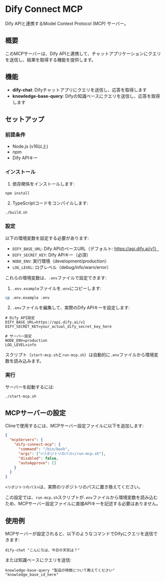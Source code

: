 # Dify Connect MCP

Dify APIと連携するModel Context Protocol (MCP) サーバー。

## 概要

このMCPサーバーは、Dify APIと連携して、チャットアプリケーションにクエリを送信し、結果を取得する機能を提供します。

## 機能

- **dify-chat**: Difyチャットアプリにクエリを送信し、応答を取得します
- **knowledge-base-query**: Difyの知識ベースにクエリを送信し、応答を取得します

## セットアップ

### 前提条件

- Node.js (v16以上)
- npm
- Dify APIキー

### インストール

1. 依存関係をインストールします:

```bash
npm install
```

2. TypeScriptコードをコンパイルします:

```bash
./build.sh
```

### 設定

以下の環境変数を設定する必要があります:

- `DIFY_BASE_URL`: Dify APIのベースURL（デフォルト: https://api.dify.ai/v1）
- `DIFY_SECRET_KEY`: Dify APIキー（必須）
- `NODE_ENV`: 実行環境（development/production）
- `LOG_LEVEL`: ログレベル（debug/info/warn/error）

これらの環境変数は、`.env`ファイルで設定できます:

1. `.env.example`ファイルを`.env`にコピーします:

```bash
cp .env.example .env
```

2. `.env`ファイルを編集して、実際のDify APIキーを設定します:

```
# Dify API設定
DIFY_BASE_URL=https://api.dify.ai/v1
DIFY_SECRET_KEY=your_actual_dify_secret_key_here

# サーバー設定
NODE_ENV=production
LOG_LEVEL=info
```

スクリプト（`start-mcp.sh`と`run-mcp.sh`）は自動的に`.env`ファイルから環境変数を読み込みます。

### 実行

サーバーを起動するには:

```bash
./start-mcp.sh
```

## MCPサーバーの設定

Clineで使用するには、MCPサーバー設定ファイルに以下を追加します:

```json
{
  "mcpServers": {
    "dify-connect-mcp": {
      "command": "/bin/bash",
      "args": ["<リポジトリのパス>/run-mcp.sh"],
      "disabled": false,
      "autoApprove": []
    }
  }
}
```

`<リポジトリのパス>`は、実際のリポジトリのパスに置き換えてください。

この設定では、`run-mcp.sh`スクリプトが`.env`ファイルから環境変数を読み込むため、MCPサーバー設定ファイルに直接APIキーを記述する必要はありません。

## 使用例

MCPサーバーが設定されると、以下のようなコマンドでDifyにクエリを送信できます:

```
dify-chat "こんにちは、今日の天気は？"
```

または知識ベースにクエリを送信:

```
knowledge-base-query "製品の特徴について教えてください" "knowledge_base_id_here"
